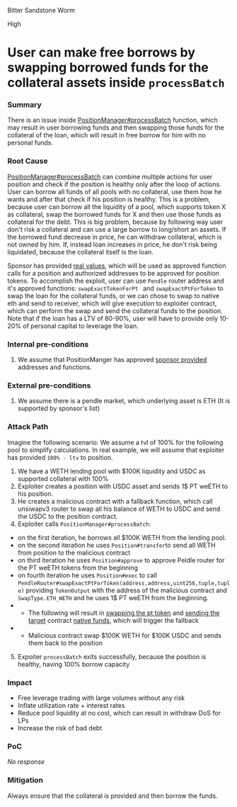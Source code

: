 Bitter Sandstone Worm

High

# User can make free borrows by swapping borrowed funds for the collateral assets inside `processBatch`

### Summary

There is an issue inside [PositionManager#processBatch](https://github.com/sherlock-audit/2024-08-sentiment-v2/blob/0b472f4bffdb2c7432a5d21f1636139cc01561a5/protocol-v2/src/PositionManager.sol#L238-L245) function, which may result in user borrowing funds and then swapping those funds for the collateral of the loan, which will result in free borrow for him with no personal funds.

### Root Cause

[PositionManager#processBatch](https://github.com/sherlock-audit/2024-08-sentiment-v2/blob/0b472f4bffdb2c7432a5d21f1636139cc01561a5/protocol-v2/src/PositionManager.sol#L238-L245) can combine multiple actions for user position and check if the position is healthy only after the loop of actions. User can borrow all funds of all pools with no collateral, use them how he wants and after that check if his position is healthy. This is a problem, because user can borrow all the liquidity of a pool, which supports token X as collateral, swap the borrowed funds for X and then use those funds as collateral for the debt. This is big problem, because by following way user don't risk a collateral and can use a large borrow to long/short an assets. If the borrowed fund decrease in price, he can withdraw collateral, which is not owned by him. If, instead loan increases in price, he don't risk being liquidated, because the collateral itself is the loan. 

Sponsor has provided [real values](https://gist.github.com/ruvaag/58c9fc2e5c139451c83c21fda27b77a2), which will be used as approved function calls for a position and authorized addresses to be approved for position tokens.
To accomplish the exploit, user can use `Pendle` router address and it's approved functions: `swapExactTokenForPt ` and `swapExactPtForToken` to swap the loan for the collateral funds, or we can chose to swap to native eth and send to receiver, which will give execution to exploiter contract, which can perform the swap and send the collateral funds to the position. Note that if the loan has a LTV of 80-90%, user will have to provide only 10-20% of personal capital to leverage the loan.

### Internal pre-conditions

1. We assume that PositionManger has approved [sponsor provided](https://gist.github.com/ruvaag/58c9fc2e5c139451c83c21fda27b77a2) addresses and functions. 

### External pre-conditions

1. We assume there is a pendle market, which underlying asset is ETH (It is supported by sponsor's list)

### Attack Path

Imagine the following scenario:
We assume a tvl of 100% for the following pool to simplify calculations. In real example, we will assume that exploiter has provided `100% - ltv` to position.

1. We have a WETH lending pool with $100K liquidity and USDC as supported collateral with 100%
2. Exploiter creates a position with USDC asset and sends 1$ PT weETH to his position.
3. He creates a malicious contract with a fallback function, which call unsiwapv3 router to swap all his balance of WETH to USDC and send the USDC to the position contract.
4. Exploiter calls `PositionManager#processBatch`:
- on the first iteration, he borrows all $100K WETH from the lending pool.
- on the second iteration he uses `Position#transfer`to send all WETH from position to the malicious contract 
- on third iteration he uses `Position#approve` to approve Peldle router for the PT weETH tokens from the beginning 
- on fourth iteration he uses `Position#exec` to call `PendleRouter#swapExactPtForToken(address,address,uint256,tuple,tuple)` providing `TokenOutput` with the address of the malicious contract and `SwapType.ETH_WETH` and he uses 1$ PT weETH from the beginning. 
- - The following will result in [swapping the pt token](https://github.com/pendle-finance/pendle-core-v2-public/blob/11253615dc71191545b1f287c17a1c9c014ff7e9/contracts/router/ActionSwapPTV3.sol#L49-L62) and [sending the target](https://github.com/pendle-finance/pendle-core-v2-public/blob/11253615dc71191545b1f287c17a1c9c014ff7e9/contracts/router/base/ActionBase.sol#L91-L96) contract [native funds](https://github.com/pendle-finance/pendle-core-v2-public/blob/11253615dc71191545b1f287c17a1c9c014ff7e9/contracts/core/libraries/TokenHelper.sol#L23-L28), which will trigger the fallback
- - Malicious contract swap $100K WETH for $100K USDC and sends them back to the position
5. Expoiter `processBatch` exits successfully, because the position is healthy, having 100% borrow capacity 


### Impact

- Free leverage trading with large volumes without any risk
- Inflate utilization rate + interest rates 
- Reduce pool liquidity at no cost, which can result in withdraw DoS for LPs
- Increase the risk of bad debt

### PoC

_No response_

### Mitigation

Always ensure that the collateral is provided and then borrow the funds.